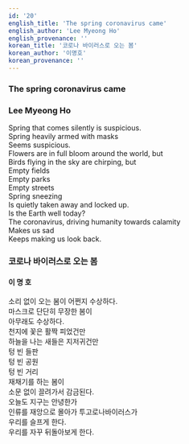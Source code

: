 ```yaml
---
id: '20'
english_title: 'The spring coronavirus came'
english_author: 'Lee Myeong Ho'
english_provenance: ''
korean_title: '코로나 바이러스로 오는 봄'
korean_author: '이명호'
korean_provenance: ''
---
```


### The spring coronavirus came
### Lee Myeong Ho

Spring that comes silently is suspicious.\
Spring heavily armed with masks\
Seems suspicious.\
Flowers are in full bloom around the world, but\
Birds flying in the sky are chirping, but\
Empty fields\
Empty parks\
Empty streets\
Spring sneezing\
Is quietly taken away and locked up.\
Is the Earth well today?\
The coronavirus, driving humanity towards calamity\
Makes us sad\
Keeps making us look back.

### 코로나 바이러스로 오는 봄
#### 이 명 호

소리 없이 오는 봄이 어쩐지 수상하다.\
마스크로 단단히 무장한 봄이\
아무래도 수상하다.\
천지에 꽃은 활짝 피었건만\
하늘을 나는 새들은 지저귀건만\
텅 빈 들판\
텅 빈 공원\
텅 빈 거리\
재채기를 하는 봄이\
소문 없이 끌려가서 감금된다.\
오늘도 지구는 안녕한가\
인류를 재앙으로 몰아가 투고로나바이러스가\
우리를 슬프게 한다.\
우리를 자꾸 뒤돌아보게 한다.
